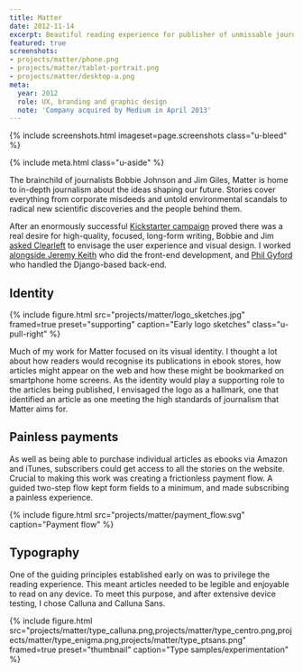```yaml
---
title: Matter
date: 2012-11-14
excerpt: Beautiful reading experience for publisher of unmissable journalism
featured: true
screenshots:
- projects/matter/phone.png
- projects/matter/tablet-portrait.png
- projects/matter/desktop-a.png
meta:
  year: 2012
  role: UX, branding and graphic design
  note: 'Company acquired by Medium in April 2013'
---
```

{% include screenshots.html
  imageset=page.screenshots
  class="u-bleed"
%}

{% include meta.html
  class="u-aside"
%}

The brainchild of journalists Bobbie Johnson and Jim Giles, Matter is home to in-depth journalism about the ideas shaping our future. Stories cover everything from corporate misdeeds and untold environmental scandals to radical new scientific discoveries and the people behind them.

After an enormously successful [Kickstarter campaign][1] proved there was a real desire for high-quality, focused, long-form writing, Bobbie and Jim [asked Clearleft][2] to envisage the user experience and visual design. I worked [alongside Jeremy Keith][3] who did the front-end development, and [Phil Gyford][4] who handled the Django-based back-end.

## Identity

{% include figure.html
  src="projects/matter/logo_sketches.jpg"
  framed=true
  preset="supporting"
  caption="Early logo sketches"
  class="u-pull-right"
%}

Much of my work for Matter focused on its visual identity. I thought a lot about how readers would recognise its publications in ebook stores, how articles might appear on the web and how these might be bookmarked on smartphone home screens. As the identity would play a supporting role to the articles being published, I envisaged the logo as a hallmark, one that identified an article as one meeting the high standards of journalism that Matter aims for.

## Painless payments

As well as being able to purchase individual articles as ebooks via Amazon and iTunes, subscribers could get access to all the stories on the website. Crucial to making this work was creating a frictionless payment flow. A guided two-step flow kept form fields to a minimum, and made subscribing a painless experience.

{% include figure.html
  src="projects/matter/payment_flow.svg"
  caption="Payment flow"
%}

## Typography

One of the guiding principles established early on was to privilege the reading experience. This meant articles needed to be legible and enjoyable to read on any device. To meet this purpose, and after extensive device testing, I chose Calluna and Calluna Sans.

{% include figure.html
  src="projects/matter/type_calluna.png,projects/matter/type_centro.png,projects/matter/type_enigma.png,projects/matter/type_ptsans.png"
  framed=true
  preset="thumbnail"
  caption="Type samples/experimentation"
%}

[1]: http://www.kickstarter.com/projects/readMatter/Matter
[2]: http://clearleft.com/made/Matter
[3]: https://adactio.com/journal/5886
[4]: http://www.gyford.com/

